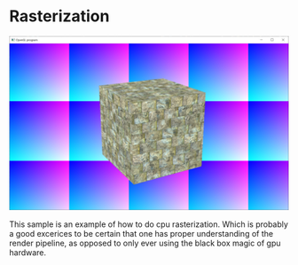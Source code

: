 # Rasterization
![Rasterization](screenshot.jpg)

This sample is an example of how to do cpu rasterization.  Which is probably a good excerices to be certain that one has proper understanding of the render pipeline, as opposed to only ever using the black box magic of gpu hardware.